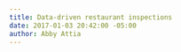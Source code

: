 ```yaml
---
title: Data-driven restaurant inspections
date: 2017-01-03 20:42:00 -05:00
author: Abby Attia
---
```


